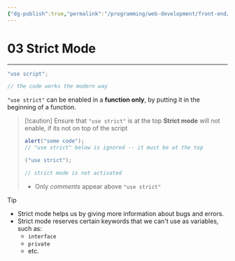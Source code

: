 ```yaml
---
{"dg-publish":true,"permalink":"/programming/web-development/front-end/javascript-vanilla/01-basics/01-code-structure/03-strict-mode/","tags":["programming","webdevelopment","frontend","JavaScript"],"created":"2024-11-09T11:30:41.978+08:00"}
---
```



# 03 Strict Mode

---

```javascript
"use script";

// the code works the modern way
```

`"use strict"` can be enabled in a **function only**, by putting it in the beginning of a function.

> [!caution] Ensure that `"use strict"` is at the top
> **Strict mode** will not enable, if its not on top of the script
>
> ```javascript
> alert("some code");
> // "use strict" below is ignored -- it must be at the top
>
> ("use strict");
>
> // strict mode is not activated
> ```
>
> - Only _comments_ appear above `"use strict"`

> [!tip]
>
> - Strict mode helps us by giving more information about bugs and errors.
> - Strict mode reserves certain keywords that we can't use as variables, such as:
>   - `interface`
>   - `private`
>   - etc.
